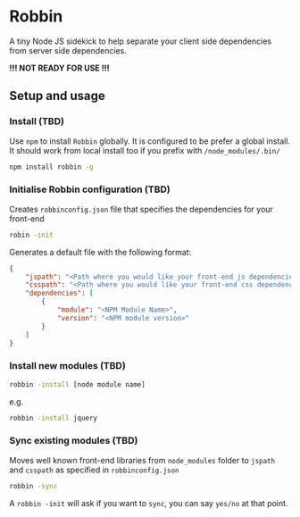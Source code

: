 # Robbin

A tiny Node JS sidekick to help separate your client side dependencies from server side dependencies.

**!!! NOT READY FOR USE !!!**

## Setup and usage

### Install (TBD)
Use `npm` to install ```Robbin``` globally. It is configured to be prefer a global install. It should work from local install too if you prefix with ```/node_modules/.bin/```

```bash
npm install robbin -g
```

### Initialise Robbin configuration (TBD)

Creates ```robbinconfig.json``` file that specifies the dependencies for your front-end

```bash
robin -init
```

Generates a default file with the following format:
```json
{
    "jspath": "<Path where you would like your front-end js dependencies to be e.g. 'libs'>",
    "csspath": "<Path where you would like your front-end css dependencies to be e.g. 'content'>",
    "dependencies": [
        {
            "module": "<NPM Module Name>",
            "version": "<NPM module version>"
        }
    ]
}
```

### Install new modules (TBD)
```bash
robbin -install [node module name]
```
e.g.
```bash
robbin -install jquery
```

### Sync existing modules (TBD)
Moves well known front-end libraries from ```node_modules``` folder to ```jspath``` and ```csspath``` as specified in ```robbinconfig.json```

```bash
robbin -sync
```

A ```robbin -init``` will ask if you want to ```sync```, you can say ```yes/no``` at that point.

